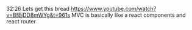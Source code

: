 32:26
Lets get this bread
https://www.youtube.com/watch?v=BfEjDD8mWYg&t=961s
MVC is basically like a react components and react router 